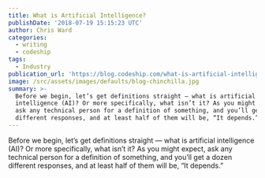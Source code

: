 ```yaml
---
title: What is Artificial Intelligence?
publishDate: '2018-07-19 15:15:23 UTC'
author: Chris Ward
categories:
  - writing
  - codeship
tags:
  - Industry
publication_url: 'https://blog.codeship.com/what-is-artificial-intelligence/'
image: /src/assets/images/defaults/blog-chinchilla.jpg
summary: >-
  Before we begin, let’s get definitions straight — what is artificial
  intelligence (AI)? Or more specifically, what isn’t it? As you might expect,
  ask any technical person for a definition of something, and you’ll get a dozen
  different responses, and at least half of them will be, “It depends.”
---
```

Before we begin, let’s get definitions straight — what is artificial intelligence (AI)? Or more specifically, what isn’t it? As you might expect, ask any technical person for a definition of something, and you’ll get a dozen different responses, and at least half of them will be, “It depends.”

